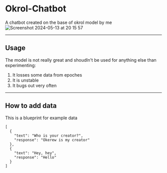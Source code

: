 # Okrol-Chatbot
A chatbot created on the base of okrol model by me
![Screenshot 2024-05-13 at 20 15 57](https://github.com/Okerew/Okrol-Chatbot/assets/93822247/d3e1240c-0d7f-4114-8cce-5fefd05d0bb2)
______________________
Usage
-------------------
The model is not really great and shoudln't be used for anything else than experimenting:
1. It losses some data from epoches
2. It is unstable
3. It bugs out very often
_____________________
How to add data
-------------------
This is a blueprint for example data
```
[
  {
    "text": "Who is your creator?",
    "response": "Okerew is my creator"
  },
  {
    "text": "Hey, hey",
    "response": "Hello"
  }
]
```
